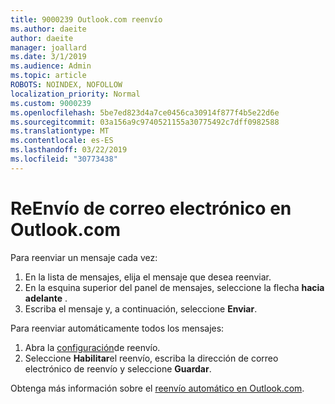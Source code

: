 ```yaml
---
title: 9000239 Outlook.com reenvío
ms.author: daeite
author: daeite
manager: joallard
ms.date: 3/1/2019
ms.audience: Admin
ms.topic: article
ROBOTS: NOINDEX, NOFOLLOW
localization_priority: Normal
ms.custom: 9000239
ms.openlocfilehash: 5be7ed823d4a7ce0456ca30914f877f4b5e22d6e
ms.sourcegitcommit: 03a156a9c9740521155a30775492c7dff0982588
ms.translationtype: MT
ms.contentlocale: es-ES
ms.lasthandoff: 03/22/2019
ms.locfileid: "30773438"
---
```

# <a name="forwarding-email-in-outlookcom"></a>ReEnvío de correo electrónico en Outlook.com

Para reenviar un mensaje cada vez:

1. En la lista de mensajes, elija el mensaje que desea reenviar.
2. En la esquina superior del panel de mensajes, seleccione la flecha **hacia adelante** .
3. Escriba el mensaje y, a continuación, seleccione **Enviar**.

Para reenviar automáticamente todos los mensajes:

1. Abra la [configuración](https://outlook.live.com/mail/options/mail/forwarding/forwardingOption)de reenvío.
2. Seleccione **Habilitar**el reenvío, escriba la dirección de correo electrónico de reenvío y seleccione **Guardar**.

Obtenga más información sobre el [reenvío automático en Outlook.com](https://support.office.com/article/6246987c-6c8f-4144-b255-14fc07007dad).